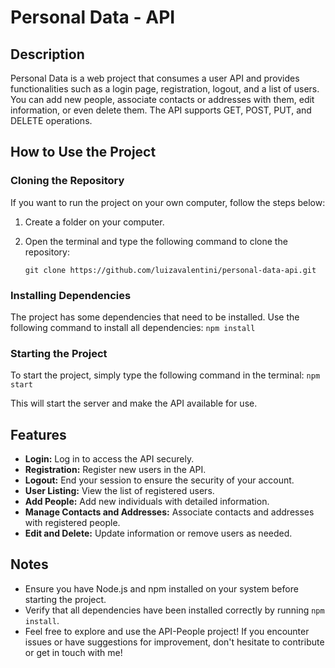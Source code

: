 # Personal Data - API 

## Description
 Personal Data is a web project  that consumes a user API and provides functionalities such as a login page, registration, logout, and a list of users. You can add new people, associate contacts or addresses with them, edit information, or even delete them. The API supports GET, POST, PUT, and DELETE operations.

## How to Use the Project

### Cloning the Repository
If you want to run the project on your own computer, follow the steps below:

1. Create a folder on your computer.
2. Open the terminal and type the following command to clone the repository:

    ```
   git clone https://github.com/luizavalentini/personal-data-api.git
   ```

### Installing Dependencies

The project has some dependencies that need to be installed. Use the following command to install all dependencies:
    ```
   npm install
    ```

### Starting the Project

To start the project, simply type the following command in the terminal:
    ```
   npm start
    ```

This will start the server and make the API available for use.

## Features

- **Login:** Log in to access the API securely.
- **Registration:** Register new users in the API.
- **Logout:** End your session to ensure the security of your account.
- **User Listing:** View the list of registered users.
- **Add People:** Add new individuals with detailed information.
- **Manage Contacts and Addresses:** Associate contacts and addresses with registered people.
- **Edit and Delete:** Update information or remove users as needed.

## Notes

- Ensure you have Node.js and npm installed on your system before starting the project.
- Verify that all dependencies have been installed correctly by running `npm install`.
- Feel free to explore and use the API-People project! If you encounter issues or have suggestions for improvement, don't hesitate to contribute or get in touch with me!
